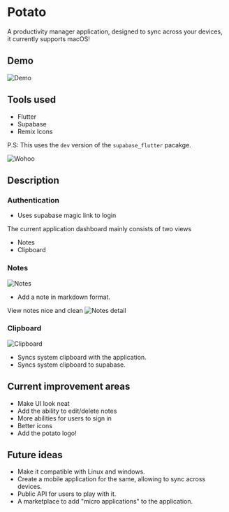 # Potato
A productivity manager application, designed to sync across your devices, it currently supports macOS! 

## Demo
![Demo](https://getkap-gifs.s3.ap-south-1.amazonaws.com/Kapture+2022-08-22+at+11.10.44.gif)

## Tools used
- Flutter
- Supabase
- Remix Icons
  
P.S: This uses the `dev` version of the `supabase_flutter` pacakge.


![Wohoo](https://c.tenor.com/cxhXkLhVpHEAAAAC/punch-it-kevin.gif)
## Description
### Authentication
- Uses supabase magic link to login

The current application dashboard mainly consists of two views
- Notes
- Clipboard

### Notes
![Notes](https://i.imgur.com/qGowthZ.png)
- Add a note in markdown format.

View notes nice and clean
![Notes detail](https://i.imgur.com/miVIV5l.png)

### Clipboard
![Clipboard](https://i.imgur.com/2Oexecp.png)
- Syncs system clipboard with the application.
- Syncs system clipboard to supabase.

## Current improvement areas
- Make UI look neat
- Add the ability to edit/delete notes
- More abilities for users to sign in
- Better icons
- Add the potato logo!

## Future ideas
- Make it compatible with Linux and windows.
- Create a mobile application for the same, allowing to sync across devices. 
- Public API for users to play with it.
- A marketplace to add "micro applications" to the application.
